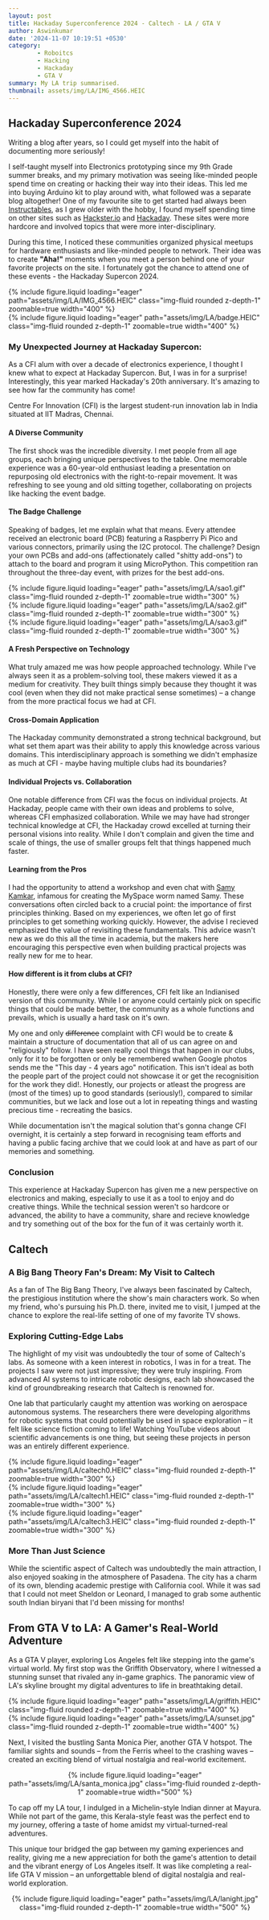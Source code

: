 ```yaml
---
layout: post
title: Hackaday Superconference 2024 - Caltech - LA / GTA V
author: Aswinkumar
date: '2024-11-07 10:19:51 +0530'
category:
        - Roboitcs
        - Hacking
        - Hackaday
        - GTA V
summary: My LA trip summarised. 
thumbnail: assets/img/LA/IMG_4566.HEIC
---
```


## Hackaday Superconference 2024

Writing a blog after years, so I could get myself into the habit of documenting more seriously! 

I self-taught myself into Electronics prototyping since my 9th Grade summer breaks, and my primary motivation was seeing like-minded people spend time on creating or hacking their way into their ideas. This led me into buying Arduino kit to play around with, what followed was a separate blog altogether! One of my favourite site to get started had always been [Instructables](https://www.instructables.com/), as I grew older with the hobby, I found myself spending time on other sites such as [Hackster.io](https://www.hackster.io/) and [Hackaday](https://hackaday.io/). These sites were more hardcore and involved topics that were more inter-disciplinary. 

During this time, I noticed these communities organized physical meetups for hardware enthusiasts and like-minded people to network. Their idea was to create **"Aha!"** moments when you meet a person behind one of your favorite projects on the site. I fortunately got the chance to attend one of these events - the Hackaday Supercon 2024. 

<div class="row mt-3">
    <div class="col-sm mt-3 mt-md-0">
        {% include figure.liquid loading="eager" path="assets/img/LA/IMG_4566.HEIC" class="img-fluid rounded z-depth-1" zoomable=true width="400" %}
    </div>
    <div class="col-sm mt-3 mt-md-0">
        {% include figure.liquid loading="eager" path="assets/img/LA/badge.HEIC" class="img-fluid rounded z-depth-1" zoomable=true width="400" %}
    </div>
</div>

### My Unexpected Journey at Hackaday Supercon:
As a CFI alum with over a decade of electronics experience, I thought I knew what to expect at Hackaday Supercon. But, I was in for a surprise! Interestingly, this year marked Hackaday's 20th anniversary. It's amazing to see how far the community has come!

Centre For Innovation (CFI) is the largest student-run innovation lab in India situated at IIT Madras, Chennai.


#### A Diverse Community
The first shock was the incredible diversity. I met people from all age groups, each bringing unique perspectives to the table. One memorable experience was a 60-year-old enthusiast leading a presentation on repurposing old electronics with the right-to-repair movement. It was refreshing to see young and old sitting together, collaborating on projects like hacking the event badge.

#### The Badge Challenge
Speaking of badges, let me explain what that means. Every attendee received an electronic board (PCB) featuring a Raspberry Pi Pico and various connectors, primarily using the I2C protocol. The challenge? Design your own PCBs and add-ons (affectionately called "shitty add-ons") to attach to the board and program it using MicroPython. This competition ran throughout the three-day event, with prizes for the best add-ons.


<div class="row mt-3">
    <div class="col-sm mt-3 mt-md-0">
        {% include figure.liquid loading="eager" path="assets/img/LA/sao1.gif" class="img-fluid rounded z-depth-1" zoomable=true width="300" %}
    </div>
    <div class="col-sm mt-3 mt-md-0">
        {% include figure.liquid loading="eager" path="assets/img/LA/sao2.gif" class="img-fluid rounded z-depth-1" zoomable=true width="300" %}
    </div>
    <div class="col-sm mt-3 mt-md-0">
        {% include figure.liquid loading="eager" path="assets/img/LA/sao3.gif" class="img-fluid rounded z-depth-1" zoomable=true width="300" %}
    </div>
</div>

#### A Fresh Perspective on Technology
What truly amazed me was how people approached technology. While I've always seen it as a problem-solving tool, these makers viewed it as a medium for creativity. They built things simply because they thought it was cool (even when they did not make practical sense sometimes) – a change from the more practical focus we had at CFI.

#### Cross-Domain Application
The Hackaday community demonstrated a strong technical background, but what set them apart was their ability to apply this knowledge across various domains. This interdisciplinary approach is something we didn't emphasize as much at CFI - maybe having multiple clubs had its boundaries?

#### Individual Projects vs. Collaboration
One notable difference from CFI was the focus on individual projects. At Hackaday, people came with their own ideas and problems to solve, whereas CFI emphasized collaboration. While we may have had stronger technical knowledge at CFI, the Hackaday crowd excelled at turning their personal visions into reality. While I don't complain and given the time and scale of things, the use of smaller groups felt that things happened much faster.

#### Learning from the Pros
I had the opportunity to attend a workshop and even chat with [Samy Kamkar](https://en.wikipedia.org/wiki/Samy_Kamkar), infamous for creating the MySpace worm named Samy. These conversations often circled back to a crucial point: the importance of first principles thinking. Based on my experiences, we often let go of first principles to get something working quickly. However, the advise I recieved emphasized the value of revisiting these fundamentals. This advice wasn't new as we do this all the time in academia, but the makers here encouraging this perspective even when building practical projects was really new for me to hear.

#### How different is it from clubs at CFI? 

Honestly, there were only a few differences, CFI felt like an Indianised version of this community. While I or anyone could certainly pick on specific things that could be made better, the community as a whole functions and prevails, which is usually a hard task on it's own. 

My one and only ~~difference~~ complaint with CFI would be to create & maintain a structure of documentation that all of us can agree on and "religiously" follow. I have seen really cool things that happen in our clubs, only for it to be forgotten or only be remembered wwhen Google photos sends me the "This day - 4 years ago" notification. This isn't ideal as both the people part of the project could not showcase it or get the recognisition for the work they did!. Honestly, our projects or atleast the progress are (most of the times) up to good standards (seriously!), compared to similar communities, but we lack and lose out a lot in repeating things and wasting precious time - recreating the basics. 

While documentation isn't the magical solution that's gonna change CFI overnight, it is certainly a step forward in recognising team efforts and having a public facing archive that we could look at and have as part of our memories and something. 

### Conclusion

This experience at Hackaday Supercon has given me a new perspective on electronics and making, especially to use it as a tool to enjoy and do creative things. While the technical session weren't so hardcore or advanced, the ability to have a community, share and recieve knowledge and try something out of the box for the fun of it was certainly worth it. 


## Caltech 

### A Big Bang Theory Fan's Dream: My Visit to Caltech

As a fan of The Big Bang Theory, I've always been fascinated by Caltech, the prestigious institution where the show's main characters work. So when my friend, who's pursuing his Ph.D. there, invited me to visit, I jumped at the chance to explore the real-life setting of one of my favorite TV shows.

### Exploring Cutting-Edge Labs
The highlight of my visit was undoubtedly the tour of some of Caltech's labs. As someone with a keen interest in robotics, I was in for a treat. The projects I saw were not just impressive; they were truly inspiring. From advanced AI systems to intricate robotic designs, each lab showcased the kind of groundbreaking research that Caltech is renowned for.

One lab that particularly caught my attention was working on aerospace autonomous systems. The researchers there were developing algorithms for robotic systems that could potentially be used in space exploration – it felt like science fiction coming to life! Watching YouTube videos about scientific advancements is one thing, but seeing these projects in person was an entirely different experience. 

<div class="row mt-3">
    <div class="col-sm mt-3 mt-md-0">
        {% include figure.liquid loading="eager" path="assets/img/LA/caltech0.HEIC" class="img-fluid rounded z-depth-1" zoomable=true width="300" %}
    </div>
    <div class="col-sm mt-3 mt-md-0">
        {% include figure.liquid loading="eager" path="assets/img/LA/caltech1.HEIC" class="img-fluid rounded z-depth-1" zoomable=true width="300" %}
    </div>
    <div class="col-sm mt-3 mt-md-0">
        {% include figure.liquid loading="eager" path="assets/img/LA/caltech3.HEIC" class="img-fluid rounded z-depth-1" zoomable=true width="300" %}
    </div>
</div>

### More Than Just Science
While the scientific aspect of Caltech was undoubtedly the main attraction, I also enjoyed soaking in the atmosphere of Pasadena. The city has a charm of its own, blending academic prestige with California cool. While it was sad that I could not meet Sheldon or Leonard, I managed to grab some authentic south Indian biryani that I'd been missing for months!

## From GTA V to LA: A Gamer's Real-World Adventure

As a GTA V player, exploring Los Angeles felt like stepping into the game's virtual world. My first stop was the Griffith Observatory, where I witnessed a stunning sunset that rivaled any in-game graphics. The panoramic view of LA's skyline brought my digital adventures to life in breathtaking detail.

<div class="row mt-3">
    <div class="col-sm mt-3 mt-md-0">
        {% include figure.liquid loading="eager" path="assets/img/LA/griffith.HEIC" class="img-fluid rounded z-depth-1" zoomable=true width="400" %}
    </div>
    <div class="col-sm mt-3 mt-md-0">
        {% include figure.liquid loading="eager" path="assets/img/LA/sunset.jpg" class="img-fluid rounded z-depth-1" zoomable=true width="400" %}
    </div>
</div>


Next, I visited the bustling Santa Monica Pier, another GTA V hotspot. The familiar sights and sounds – from the Ferris wheel to the crashing waves – created an exciting blend of virtual nostalgia and real-world excitement.

<p align="center">
  {% include figure.liquid loading="eager" path="assets/img/LA/santa_monica.jpg" class="img-fluid rounded z-depth-1" zoomable=true width="500" %}
</p>

To cap off my LA tour, I indulged in a Michelin-style Indian dinner at Mayura. While not part of the game, this Kerala-style feast was the perfect end to my journey, offering a taste of home amidst my virtual-turned-real adventures.

This unique tour bridged the gap between my gaming experiences and reality, giving me a new appreciation for both the game's attention to detail and the vibrant energy of Los Angeles itself. It was like completing a real-life GTA V mission – an unforgettable blend of digital nostalgia and real-world exploration.

<p align="center">
  {% include figure.liquid loading="eager" path="assets/img/LA/lanight.jpg" class="img-fluid rounded z-depth-1" zoomable=true width="500" %}
</p>